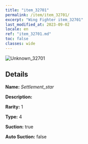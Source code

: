 ```yaml
---
title: "item_32701"
permalink: /item/item_32701/
excerpt: "Wing Fighter item_32701"
last_modified_at: 2023-09-02
locale: en
ref: "item_32701.md"
toc: false
classes: wide
---
```



 ![Unknown_32701](/images/item/Settlement_star_p.png)



## Details

 **Name:** *Settlement_star* 

 **Description:** 

 **Rarity:** 1 

 **Type:** 4 

 **Suction:** true 

 **Auto Suction:** false 


